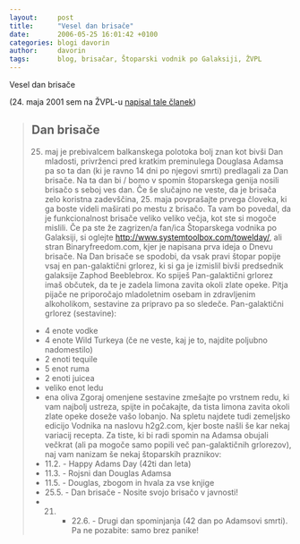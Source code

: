 ```yaml
---
layout:     post
title:      "Vesel dan brisače"
date:       2006-05-25 16:01:42 +0100
categories: blogi davorin
author:		davorin
tags:		blog, brisačar, Štoparski vodnik po Galaksiji, ŽVPL
---
```


Vesel dan brisače

(24. maja 2001 sem na ŽVPL-u [napisal tale članek](http://www.zvpl.com/42/clanki/dan-brisace/))

> ## Dan brisače
> 25. maj je prebivalcem balkanskega polotoka bolj znan kot bivši Dan mladosti, privrženci pred kratkim preminulega Douglasa Adamsa pa so ta dan (ki je ravno 14 dni po njegovi smrti) predlagali za Dan brisače. Na ta dan bi / bomo v spomin štoparskega genija nosili brisačo s seboj ves dan.
> Če še slučajno ne veste, da je brisača zelo koristna zadevščina, 25. maja povprašajte prvega človeka, ki ga boste videli maširati po mestu z brisačo. Ta vam bo povedal, da je funkcionalnost brisače veliko veliko večja, kot ste si mogoče mislili. Če pa ste že zagrizen/a fan/ica Štoparskega vodnika po Galaksiji, si oglejte http://www.systemtoolbox.com/towelday/, ali stran Binaryfreedom.com, kjer je napisana prva ideja o Dnevu brisače. Na Dan brisače se spodobi, da vsak pravi štopar popije vsaj en pan-galaktični grlorez, ki si ga je izmislil bivši predsednik galaksije Zaphod Beeblebrox. Ko spiješ Pan-galaktični grlorez imaš občutek, da te je zadela limona zavita okoli zlate opeke. Pitja pijače ne priporočajo mladoletnim osebam in zdravljenim alkoholikom, sestavine za pripravo pa so sledeče. Pan-galaktični grlorez (sestavine):
> * 4 enote vodke
> * 4 enote Wild Turkeya (če ne veste, kaj je to, najdite poljubno nadomestilo)
> * 2 enoti tequile
> * 5 enot ruma
> * 2 enoti juicea
> * veliko enot ledu
> * ena oliva
> Zgoraj omenjene sestavine zmešajte po vrstnem redu, ki vam najbolj ustreza, spijte in počakajte, da tista limona zavita okoli zlate opeke doseže vašo lobanjo. Na spletu najdete tudi zemeljsko edicijo Vodnika na naslovu h2g2.com, kjer boste našli še kar nekaj variacij recepta. Za tiste, ki bi radi spomin na Adamsa obujali večkrat (ali pa mogoče samo popili več pan-galaktičnih grlorezov), naj vam nanizam še nekaj štoparskih praznikov:
> * 11.2. - Happy Adams Day (42ti dan leta)
> * 11.3. - Rojsni dan Douglas Adamsa
> * 11.5. - Douglas, zbogom in hvala za vse knjige
> * 25.5. - Dan brisače - Nosite svojo brisačo v javnosti!
> * 21. - 22.6. - Drugi dan spominjanja (42 dan po Adamsovi smrti).
> Pa ne pozabite: samo brez panike!